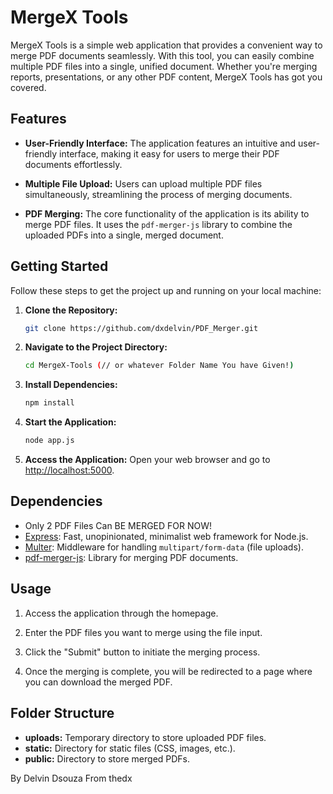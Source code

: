 # MergeX Tools

MergeX Tools is a simple web application that provides a convenient way to merge PDF documents seamlessly. With this tool, you can easily combine multiple PDF files into a single, unified document. Whether you're merging reports, presentations, or any other PDF content, MergeX Tools has got you covered.

## Features

- **User-Friendly Interface:** The application features an intuitive and user-friendly interface, making it easy for users to merge their PDF documents effortlessly.

- **Multiple File Upload:** Users can upload multiple PDF files simultaneously, streamlining the process of merging documents.

- **PDF Merging:** The core functionality of the application is its ability to merge PDF files. It uses the `pdf-merger-js` library to combine the uploaded PDFs into a single, merged document.

## Getting Started

Follow these steps to get the project up and running on your local machine:

1. **Clone the Repository:**
   ```bash
   git clone https://github.com/dxdelvin/PDF_Merger.git
   ```

2. **Navigate to the Project Directory:**
   ```bash
   cd MergeX-Tools (// or whatever Folder Name You have Given!)
   ```

3. **Install Dependencies:**
   ```bash
   npm install
   ```

4. **Start the Application:**
   ```bash
   node app.js
   ```

5. **Access the Application:**
   Open your web browser and go to [http://localhost:5000](http://localhost:5000).

## Dependencies
- Only 2 PDF Files Can BE MERGED FOR NOW!
- [Express](https://expressjs.com/): Fast, unopinionated, minimalist web framework for Node.js.
- [Multer](https://github.com/expressjs/multer): Middleware for handling `multipart/form-data` (file uploads).
- [pdf-merger-js](https://www.npmjs.com/package/pdf-merger-js): Library for merging PDF documents.

## Usage

1. Access the application through the homepage.

2. Enter the PDF files you want to merge using the file input.

3. Click the "Submit" button to initiate the merging process.

4. Once the merging is complete, you will be redirected to a page where you can download the merged PDF.

## Folder Structure

- **uploads:** Temporary directory to store uploaded PDF files.
- **static:** Directory for static files (CSS, images, etc.).
- **public:** Directory to store merged PDFs.

By Delvin Dsouza From thedx

